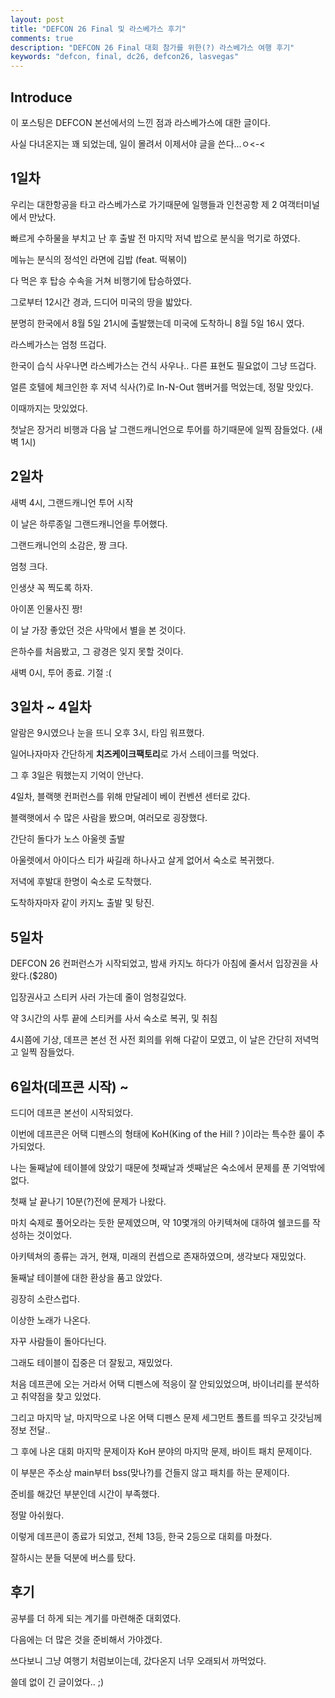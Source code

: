 ```yaml
---
layout: post
title: "DEFCON 26 Final 및 라스베가스 후기"
comments: true
description: "DEFCON 26 Final 대회 참가를 위한(?) 라스베가스 여행 후기"
keywords: "defcon, final, dc26, defcon26, lasvegas"
---
```


## Introduce

이 포스팅은 DEFCON 본선에서의 느낀 점과 라스베가스에 대한 글이다.

사실 다녀온지는 꽤 되었는데, 일이 몰려서 이제서야 글을 쓴다...ㅇ<-<

## 1일차

우리는 대한항공을 타고 라스베가스로 가기때문에 일행들과 인천공항 제 2 여객터미널에서 만났다.

빠르게 수하물을 부치고 난 후 출발 전 마지막 저녁 밥으로 분식을 먹기로 하였다.

메뉴는 분식의 정석인 라면에 김밥 (feat. 떡볶이)

다 먹은 후 탑승 수속을 거쳐 비행기에 탑승하였다.

그로부터 12시간 경과, 드디어 미국의 땅을 밟았다.

분명히 한국에서 8월 5일 21시에 출발했는데 미국에 도착하니 8월 5일 16시 였다.

라스베가스는 엄청 뜨겁다.

한국이 습식 사우나면 라스베가스는 건식 사우나.. 다른 표현도 필요없이 그냥 뜨겁다.

얼른 호텔에 체크인한 후 저녁 식사(?)로 In-N-Out 햄버거를 먹었는데, 정말 맛있다.

이때까지는 맛있었다.

첫날은 장거리 비행과 다음 날 그랜드캐니언으로 투어를 하기때문에 일찍 잠들었다. (새벽 1시)

## 2일차

새벽 4시, 그랜드캐니언 투어 시작

이 날은 하루종일 그랜드캐니언을 투어했다.

그랜드캐니언의 소감은, 짱 크다.

엄청 크다.

인생샷 꼭 찍도록 하자.

아이폰 인물사진 짱!

이 날 가장 좋았던 것은 사막에서 별을 본 것이다.

은하수를 처음봤고, 그 광경은 잊지 못할 것이다.

새벽 0시, 투어 종료. 기절 :(

## 3일차 ~ 4일차

알람은 9시였으나 눈을 뜨니 오후 3시, 타임 워프했다.

일어나자마자 간단하게 **치즈케이크팩토리**로 가서 스테이크를 먹었다.

그 후 3일은 뭐했는지 기억이 안난다.

4일차, 블랙햇 컨퍼런스를 위해 만달레이 베이 컨벤션 센터로 갔다.

블랙햇에서 수 많은 사람을 봤으며, 여러모로 굉장했다.

간단히 돌다가 노스 아울렛 출발

아울렛에서 아이다스 티가 싸길래 하나사고 살게 없어서 숙소로 복귀했다.

저녁에 후발대 한명이 숙소로 도착했다.

도착하자마자 같이 카지노 출발 및 탕진.

## 5일차

DEFCON 26 컨퍼런스가 시작되었고, 밤새 카지노 하다가 아침에 줄서서 입장권을 사왔다.($280)

입장권사고 스티커 사러 가는데 줄이 엄청길었다.

약 3시간의 사투 끝에 스티커를 사서 숙소로 복귀, 및 취침

4시쯤에 기상, 데프콘 본선 전 사전 회의를 위해 다같이 모였고, 이 날은 간단히 저녁먹고 일찍 잠들었다.

## 6일차(데프콘 시작) ~

드디어 데프콘 본선이 시작되었다.

이번에 데프콘은 어택 디펜스의 형태에 KoH(King of the Hill ? )이라는 특수한 룰이 추가되었다.

나는 둘째날에 테이블에 앉았기 때문에 첫째날과 셋째날은 숙소에서 문제를 푼 기억밖에 없다.

첫째 날 끝나기 10분(?)전에 문제가 나왔다. 

마치 숙제로 풀어오라는 듯한 문제였으며, 약 10몇개의 아키텍쳐에 대하여 쉘코드를 작성하는 것이었다.

아키텍쳐의 종류는 과거, 현재, 미래의 컨셉으로 존재하였으며, 생각보다 재밌었다.

둘째날 테이블에 대한 환상을 품고 앉았다.

굉장히 소란스럽다.

이상한 노래가 나온다.

자꾸 사람들이 돌아다닌다.

그래도 테이블이 집중은 더 잘됬고, 재밌었다.

처음 데프콘에 오는 거라서 어택 디펜스에 적응이 잘 안되있었으며, 바이너리를 분석하고 취약점을 찾고 있었다.

그리고 마지막 날, 마지막으로 나온 어택 디펜스 문제 세그먼트 폴트를 띄우고 갓갓님께 정보 전달..

그 후에 나온 대회 마지막 문제이자 KoH 분야의 마지막 문제, 바이트 패치 문제이다.

이 부분은 주소상 main부터 bss(맞나?)를 건들지 않고 패치를 하는 문제이다.

준비를 해갔던 부분인데 시간이 부족했다.

정말 아쉬웠다.

이렇게 데프콘이 종료가 되었고, 전체 13등, 한국 2등으로 대회를 마쳤다.

잘하시는 분들 덕분에 버스를 탔다.

## 후기

공부를 더 하게 되는 계기를 마련해준 대회였다.

다음에는 더 많은 것을 준비해서 가야겠다.

쓰다보니 그냥 여행기 처럼보이는데, 갔다온지 너무 오래되서 까먹었다.

쓸데 없이 긴 글이었다.. ;)